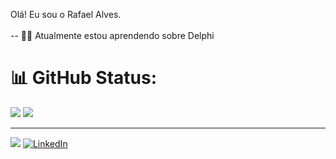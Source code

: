 Olá! Eu sou o Rafael Alves.<br><br>
-- 👨‍💻 Atualmente estou aprendendo sobre Delphi 
 

# 📊 GitHub Status:
![](https://github-readme-streak-stats.herokuapp.com/?user=RafaelAlves-git&theme=vue-dark&hide_border=false)
![](https://github-readme-stats.vercel.app/api/top-langs/?username=RafaelAlves-git&theme=vue-dark&hide_border=false&include_all_commits=true&count_private=true&layout=compact)

---
[![](https://visitcount.itsvg.in/api?id=RafaelAlves-git&icon=0&color=0)](https://visitcount.itsvg.in)
[![LinkedIn](https://img.shields.io/badge/LinkedIn-%230077B5.svg?logo=linkedin&logoColor=white)](www.linkedin.com/in/rafael-alves-aa99a2200)
